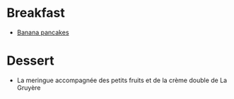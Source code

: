 # Breakfast
- [Banana pancakes](banana-pancakes.md)


# Dessert
- La meringue accompagnée des petits fruits et de la crème double de La Gruyère
